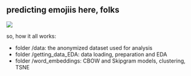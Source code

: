 ## predicting emojiis here, folks

![](https://i.kym-cdn.com/photos/images/original/001/274/468/20b.gif)

so, how it all works:

* folder /data: the anonymized dataset used for analysis
* folder /getting_data_EDA: data loading, preparation and EDA 
* folder /word_embeddings: CBOW and Skipgram models, clustering, TSNE 


